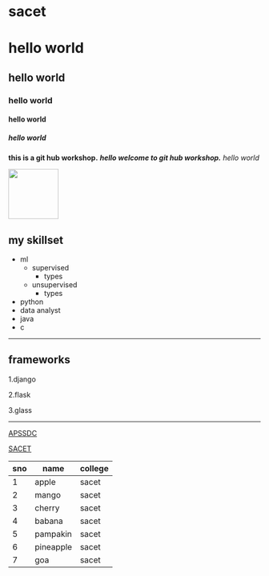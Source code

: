 # sacet
# hello world
## hello world
### hello world
#### hello world
##### hello world
**this is a git hub workshop.**
***hello welcome to git hub workshop.***
*hello world*

<img src='https://www.apssdc.in/home/images/apssdc_final.png' height=100 width=100>

## my skillset
- ml
   - supervised
      - types
   - unsupervised
      - types
- python
- data analyst
- java
- c
___

## frameworks
1.django

2.flask

3.glass
________

[APSSDC](https://apssdc.in)

[SACET](http://sacet.ac.in)

sno | name | college
----|------|---------
1 | apple | sacet
2 | mango | sacet
3 | cherry | sacet
4 | babana | sacet
5 | pampakin | sacet
6 | pineapple | sacet
7 | goa | sacet







